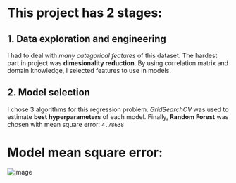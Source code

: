 # This project has 2 stages:
## 1. Data exploration and engineering
I had to deal with *many categorical features* of this dataset. The hardest part in project was **dimesionality reduction**. By using correlation matrix and domain knowledge, I selected features to use in models.
## 2. Model selection
I chose 3 algorithms for this regression problem. *GridSearchCV* was used to estimate **best hyperparameters** of each model.
Finally, **Random Forest** was chosen with mean square error: `4.78638`
# Model mean square error:
![image](https://github.com/DuyAccel/Into_Machine_Learning_SGU/assets/84909478/944a2b35-35ec-45eb-8433-667159842ff0)
